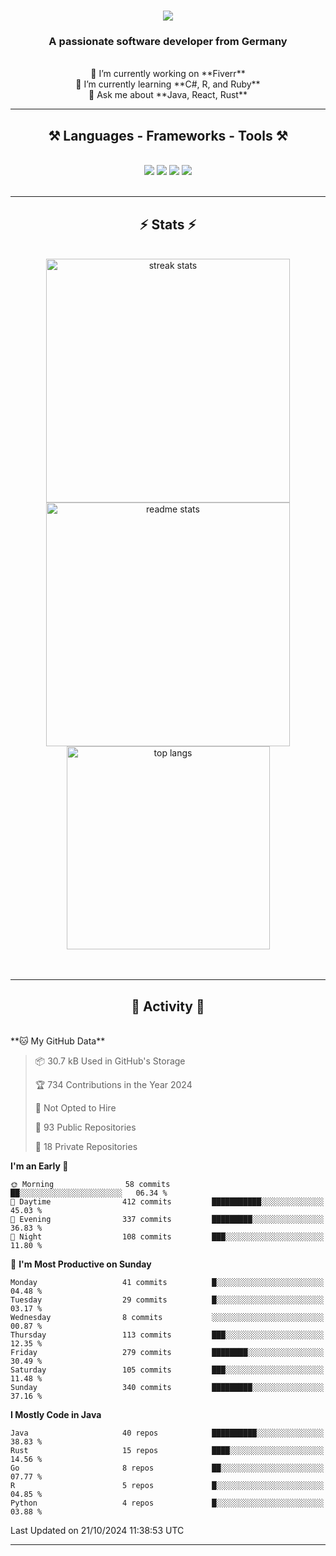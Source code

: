 <h1 align="center">
    <img src="https://readme-typing-svg.herokuapp.com/?font=Righteous&size=35&center=true&vCenter=true&width=500&height=70&duration=4000&lines=Hi+There!+👋;+I'm+Luan+S.!;" />
</h1>

<h3 align="center">A passionate software developer from Germany</h3>

<br/>

<div align="center">
    🔭 I’m currently working on **Fiverr**<br/>
    🌱 I’m currently learning **C#, R, and Ruby**<br/>
    💬 Ask me about **Java, React, Rust**<br/>
</div>

<hr/>

<h2 align="center">⚒️ Languages - Frameworks - Tools ⚒️</h2>
<br/>
<div align="center">
    <img src="https://skillicons.dev/icons?i=react,bootstrap,rust,html,css,github,figma,tailwind,git,r,php,postman" />
    <img src="https://skillicons.dev/icons?i=gradle,ruby,scala,go,postgres,redis,rabbitmq,gradle,java,nextjs,mysql,flask" />
    <img src="https://skillicons.dev/icons?i=angular,vite,vim,bun,c,discordjs,docker,flutter,sqlite,maven,nginx,npm" />
    <img src="https://skillicons.dev/icons?i=nodejs,python,javascript,typescript,kubernetes,firebase,mongodb,c" />
</div>
<br/>
<hr/>

<h2 align="center">⚡ Stats ⚡</h2>
<br/>
<div align="center">
  <img width="390" src="https://github-readme-streak-stats-salesp07.vercel.app/?user=luannndev&count_private=true&theme=react&border_radius=10" alt="streak stats"/>
  <img width="390" src="https://github-readme-stats-salesp07.vercel.app/api?username=luannndev&count_private=true&show_icons=true&theme=react&rank_icon=github&border_radius=10" alt="readme stats" />
  <br/>
  <img width="325" align="center" src="https://github-readme-stats-salesp07.vercel.app/api/top-langs/?username=luannndev&hide=HTML&langs_count=8&layout=compact&theme=react&border_radius=10&size_weight=0.5&count_weight=0.5&exclude_repo=github-readme-stats" alt="top langs" />
</div>
<br/><br/>

<hr/>

<h2 align="center">🐍 Activity 🐍</h2>
<br/>
<!--START_SECTION:waka-->
**🐱 My GitHub Data** 

> 📦 30.7 kB Used in GitHub's Storage 
 > 
> 🏆 734 Contributions in the Year 2024
 > 
> 🚫 Not Opted to Hire
 > 
> 📜 93 Public Repositories 
 > 
> 🔑 18 Private Repositories 
 > 
**I'm an Early 🐤** 

```text
🌞 Morning                58 commits          ██░░░░░░░░░░░░░░░░░░░░░░░   06.34 % 
🌆 Daytime                412 commits         ███████████░░░░░░░░░░░░░░   45.03 % 
🌃 Evening                337 commits         █████████░░░░░░░░░░░░░░░░   36.83 % 
🌙 Night                  108 commits         ███░░░░░░░░░░░░░░░░░░░░░░   11.80 % 
```
📅 **I'm Most Productive on Sunday** 

```text
Monday                   41 commits          █░░░░░░░░░░░░░░░░░░░░░░░░   04.48 % 
Tuesday                  29 commits          █░░░░░░░░░░░░░░░░░░░░░░░░   03.17 % 
Wednesday                8 commits           ░░░░░░░░░░░░░░░░░░░░░░░░░   00.87 % 
Thursday                 113 commits         ███░░░░░░░░░░░░░░░░░░░░░░   12.35 % 
Friday                   279 commits         ████████░░░░░░░░░░░░░░░░░   30.49 % 
Saturday                 105 commits         ███░░░░░░░░░░░░░░░░░░░░░░   11.48 % 
Sunday                   340 commits         █████████░░░░░░░░░░░░░░░░   37.16 % 
```


**I Mostly Code in Java** 

```text
Java                     40 repos            ██████████░░░░░░░░░░░░░░░   38.83 % 
Rust                     15 repos            ████░░░░░░░░░░░░░░░░░░░░░   14.56 % 
Go                       8 repos             ██░░░░░░░░░░░░░░░░░░░░░░░   07.77 % 
R                        5 repos             █░░░░░░░░░░░░░░░░░░░░░░░░   04.85 % 
Python                   4 repos             █░░░░░░░░░░░░░░░░░░░░░░░░   03.88 % 
```




 Last Updated on 21/10/2024 11:38:53 UTC
<!--END_SECTION:waka-->
<hr/>

<br/>
